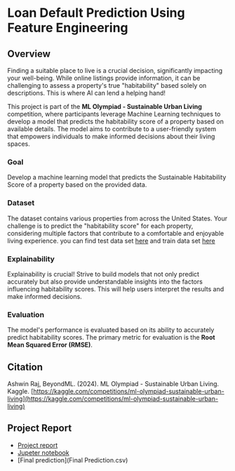 # Loan Default Prediction Using Feature Engineering

## Overview
Finding a suitable place to live is a crucial decision, significantly impacting your well-being. While online listings provide information, it can be challenging to assess a property's true "habitability" based solely on descriptions. This is where AI can lend a helping hand!

This project is part of the **ML Olympiad - Sustainable Urban Living** competition, where participants leverage Machine Learning techniques to develop a model that predicts the habitability score of a property based on available details. The model aims to contribute to a user-friendly system that empowers individuals to make informed decisions about their living spaces.

### Goal
Develop a machine learning model that predicts the Sustainable Habitability Score of a property based on the provided data.

### Dataset
The dataset contains various properties from across the United States. Your challenge is to predict the "habitability score" for each property, considering multiple factors that contribute to a comfortable and enjoyable living experience.
you can find test data set [here](test.csv) and train data set [here](train.csv)

### Explainability
Explainability is crucial! Strive to build models that not only predict accurately but also provide understandable insights into the factors influencing habitability scores. This will help users interpret the results and make informed decisions.

### Evaluation
The model's performance is evaluated based on its ability to accurately predict habitability scores. The primary metric for evaluation is the **Root Mean Squared Error (RMSE)**.

## Citation
Ashwin Raj, BeyondML. (2024). ML Olympiad - Sustainable Urban Living. Kaggle. [https://kaggle.com/competitions/ml-olympiad-sustainable-urban-living](https://kaggle.com/competitions/ml-olympiad-sustainable-urban-living)

## Project Report

- [Project report](210170G_Report.pdf)
- [Jupeter notebook](210170G_Lab2.ipynb)
- [Final prediction](Final Prediction.csv)

